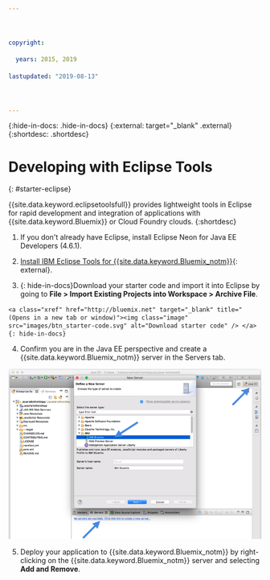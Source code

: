 ```yaml
---



copyright:

  years: 2015, 2019

lastupdated: "2019-08-13"



---
```


{:hide-in-docs: .hide-in-docs}
{:external: target="_blank" .external}
{:shortdesc: .shortdesc}

# Developing with Eclipse Tools
{: #starter-eclipse}

<!-- This file is reused in the CF Public subcollection. -->

{{site.data.keyword.eclipsetoolsfull}} provides lightweight tools in Eclipse for rapid development and integration of applications with {{site.data.keyword.Bluemix}} or Cloud Foundry clouds.
{:shortdesc}

  1. If you don't already have Eclipse, install Eclipse Neon for Java EE Developers (4.6.1).
  2. [Install IBM Eclipse Tools for {{site.data.keyword.Bluemix_notm}}](http://marketplace.eclipse.org/marketplace-client-intro?mpc_install=1774120){: external}.  

  3. {: hide-in-docs}Download your starter code and import it into Eclipse by going to **File > Import Existing Projects into Workspace > Archive File**.
 
    <a class="xref" href="http://bluemix.net" target="_blank" title="(Opens in a new tab or window)"><img class="image" src="images/btn_starter-code.svg" alt="Download starter code" /> </a>{: hide-in-docs}

  4. Confirm you are in the Java EE perspective and create a {{site.data.keyword.Bluemix_notm}} server in the Servers tab.

  ![Create {{site.data.keyword.Bluemix_notm}} Server](images/eclipse_server.png)

  5. Deploy your application to {{site.data.keyword.Bluemix_notm}} by right-clicking on the {{site.data.keyword.Bluemix_notm}} server and selecting **Add and Remove**.


